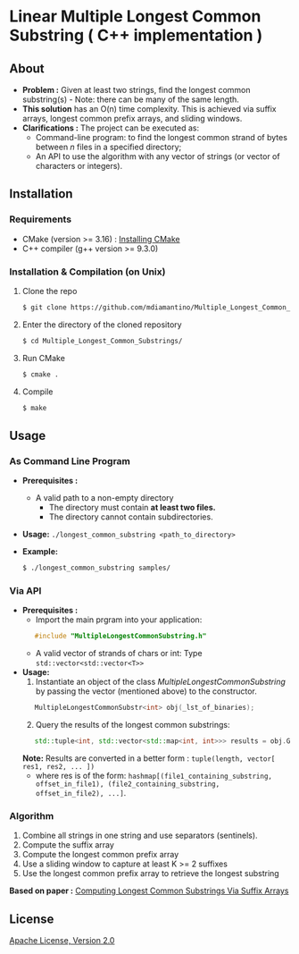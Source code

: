 # Linear Multiple Longest Common Substring ( C++ implementation )

## About

* **Problem :** Given at least two strings, find the longest common substring(s) - Note: there can be many of the same
  length.
* **This solution** has an O(n) time complexity. This is achieved via suffix arrays, longest common prefix arrays, and
  sliding windows.
* **Clarifications :** The project can be executed as:
    * Command-line program: to find the longest common strand of bytes between *n* files in a specified directory;
    * An API to use the algorithm with any vector of strings (or vector of characters or integers).

## Installation

### Requirements

* CMake (version >= 3.16) : [Installing CMake](https://cmake.org/install/)
* C++ compiler (g++ version >= 9.3.0)

### Installation & Compilation (on Unix)

1. Clone the repo
   ```sh
   $ git clone https://github.com/mdiamantino/Multiple_Longest_Common_Substrings.git
   ```
2. Enter the directory of the cloned repository
   ```sh
   $ cd Multiple_Longest_Common_Substrings/
   ```
3. Run CMake
   ```sh
   $ cmake . 
   ```
4. Compile
   ```sh
   $ make
   ```

## Usage

### As Command Line Program

* **Prerequisites :**
    * A valid path to a non-empty directory
        * The directory must contain **at least two files.**
        * The directory cannot contain subdirectories.

* **Usage:** `./longest_common_substring <path_to_directory>`
* **Example:**
   ```sh
   $ ./longest_common_substring samples/
   ```

### Via API

* **Prerequisites :**
    * Import the main prgram into your application:
    ```c++
       #include "MultipleLongestCommonSubstring.h"
    ```
    * A valid vector of strands of chars or int:
      Type `std::vector<std::vector<T>>`
* **Usage:**
    1. Instantiate an object of the class *MultipleLongestCommonSubstring* by passing the vector (mentioned above) to
       the constructor.
    ```c++
       MultipleLongestCommonSubstr<int> obj(_lst_of_binaries);
    ```
    2. Query the results of the longest common substrings:
    ```c++
       std::tuple<int, std::vector<std::map<int, int>>> results = obj.GetResultsStats();
    ```
  **Note:** Results are converted in a better form : `tuple(length, vector[ res1, res2, ... ])` 
   * where res is of the form: `hashmap[(file1_containing_substring, offset_in_file1), (file2_containing_substring, offset_in_file2), ...]`.

### Algorithm
1. Combine all strings in one string and use separators (sentinels).
2. Compute the suffix array
3. Compute the longest common prefix array
4. Use a sliding window to capture at least K >= 2 suffixes
5. Use the longest common prefix array to retrieve the longest substring

**Based on paper :** [Computing Longest Common Substrings Via Suffix Arrays](https://link.springer.com/chapter/10.1007/978-3-540-79709-8_10)

## License

[Apache License, Version 2.0](https://github.com/mdiamantino/Multiple_Longest_Common_Substrings/blob/master/LICENSE)
